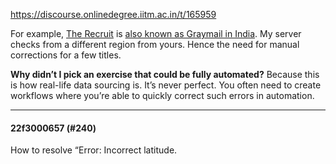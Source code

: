 https://discourse.onlinedegree.iitm.ac.in/t/165959

For example, <a href="https://www.imdb.com/title/tt16030542/" rel="noopener nofollow ugc">The Recruit</a> is <a href="https://www.imdb.com/title/tt16030542/releaseinfo/?ref_=tt_dt_aka#akas" rel="noopener nofollow ugc">also known as Graymail in India</a>. My server checks from a different region from yours. Hence the need for manual corrections for a few titles.</p>
<p><strong>Why didn’t I pick an exercise that could be fully automated?</strong> Because this is how real-life data sourcing is. It’s never perfect. You often need to create workflows where you’re able to quickly correct such errors in automation.</p>
</blockquote>
</aside><hr>

<h4>22f3000657 (#240)</h4>
<p>How to resolve “Error: Incorrect latitude.